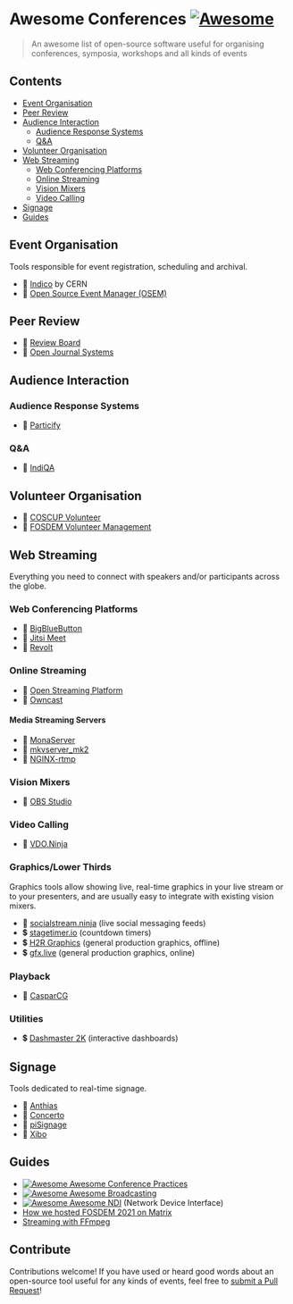 # Awesome Conferences [![Awesome](https://awesome.re/badge.svg)](https://awesome.re)

> An awesome list of open-source software useful for organising conferences, symposia, workshops and all kinds of events


## Contents

- [Event Organisation](#event-organisation)
- [Peer Review](#peer-review)
- [Audience Interaction](#audience-interaction)
  - [Audience Response Systems](#audience-response-systems)
  - [Q&A](#qa)
- [Volunteer Organisation](#volunteer-organisation)
- [Web Streaming](#web-streaming)
  - [Web Conferencing Platforms](#web-conferencing-platforms)
  - [Online Streaming](#online-streaming)
  - [Vision Mixers](#vision-mixers)
  - [Video Calling](#video-calling)
- [Signage](#signage)
- [Guides](#guides)

## Event Organisation

Tools responsible for event registration, scheduling and archival.

- :page_with_curl: [Indico](https://getindico.io/) by CERN
- :page_with_curl: [Open Source Event Manager (OSEM)](https://osem.io/)

## Peer Review

- :page_with_curl: [Review Board](https://www.reviewboard.org/)
- :page_with_curl: [Open Journal Systems](https://pkp.sfu.ca/ojs/)

## Audience Interaction

### Audience Response Systems

- :page_with_curl: [Particify](https://particify.de/)

### Q&A

- :page_with_curl: [IndiQA](https://github.com/kongr45gpen/indiqa/)

## Volunteer Organisation

- :page_with_curl: [COSCUP Volunteer](https://github.com/COSCUP/COSCUP-Volunteer)
- :page_with_curl: [FOSDEM Volunteer Management](https://github.com/FOSDEM/volunteers)

## Web Streaming

Everything you need to connect with speakers and/or participants across the globe.

### Web Conferencing Platforms

- :page_with_curl: [BigBlueButton](https://bigbluebutton.org/)
- :page_with_curl: [Jitsi Meet](https://meet.jit.si/)
- :page_with_curl: [Revolt](https://github.com/revoltchat)

### Online Streaming

- :page_with_curl: [Open Streaming Platform](https://openstreamingplatform.com/)
- :page_with_curl: [Owncast](https://owncast.online/)

#### Media Streaming Servers

- :page_with_curl: [MonaServer](https://github.com/MonaSolutions/MonaServer2)
- :page_with_curl: [mkvserver_mk2](https://github.com/klaxa/mkvserver_mk2)
- :page_with_curl: [NGINX-rtmp](https://github.com/arut/nginx-rtmp-module)

### Vision Mixers

- :page_with_curl: [OBS Studio](https://github.com/revoltchat)

### Video Calling

- :page_with_curl: [VDO.Ninja](https://github.com/steveseguin/vdo.ninja)

### Graphics/Lower Thirds

Graphics tools allow showing live, real-time graphics in your live stream or to your presenters, and are
usually easy to integrate with existing vision mixers.

- :page_with_curl: [socialstream.ninja](https://github.com/steveseguin/social_stream) (live social messaging feeds)
- :heavy_dollar_sign: [stagetimer.io](https://stagetimer.io/) (countdown timers)
- :heavy_dollar_sign: [H2R Graphics](https://h2r.graphics/) (general production graphics, offline)
- :heavy_dollar_sign: [gfx.live](https://gfx.live/) (general production graphics, online)

### Playback

- :page_with_curl: [CasparCG](https://github.com/CasparCG/)

### Utilities

- :heavy_dollar_sign: [Dashmaster 2K](https://dashmaster2k.com/) (interactive dashboards)

## Signage

Tools dedicated to real-time signage.

- :page_with_curl: [Anthias](https://github.com/Screenly/Anthias)
- :page_with_curl: [Concerto](https://github.com/concerto/concerto)
- :page_with_curl: [piSignage](https://github.com/colloqi/piSignage)
- :page_with_curl: [Xibo](https://github.com/xibosignage/xibo)

## Guides

- [![Awesome](https://awesome.re/badge.svg) Awesome Conference Practices](https://github.com/kitze/awesome-conference-practices)
- [![Awesome](https://awesome.re/badge.svg) Awesome Broadcasting](https://github.com/ebu/awesome-broadcasting)
- [![Awesome](https://awesome.re/badge.svg) Awesome NDI](https://github.com/florisporro/awesome-ndi) (Network Device Interface)
- [How we hosted FOSDEM 2021 on Matrix](https://matrix.org/blog/2021/02/15/how-we-hosted-fosdem-2021-on-matrix)
- [Streaming with FFmpeg](https://trac.ffmpeg.org/wiki/StreamingGuide)

## Contribute

Contributions welcome! If you have used or heard good words about an open-source tool useful for any kinds of events, feel free to [submit a Pull Request](https://github.com/kongr45gpen/awesome-conferences/pulls)!
